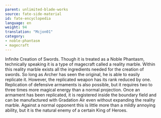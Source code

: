 ```yaml
---
parent: unlimited-blade-works
source: fate-side-material
id: fate-encyclopedia
language: en
weight: 94
translation: "Mcjon01"
category:
- noble-phantasm
- magecraft
---
```


Infinite Creation of Swords.
Though it is treated as a Noble Phantasm, technically speaking it is a type of magecraft called a reality marble.
Within this reality marble exists all the ingredients needed for the creation of swords. So long as Archer has seen the original, he is able to easily replicate it.
However, the replicated weapon has its rank reduced by one.
Replication of defensive armaments is also possible, but it requires two to three times more magical energy than a normal projection.
Once an armament has been replicated, it is registered inside the boundary field and can be manufactured with Gradation Air even without expanding the reality marble.
Against a normal opponent this is little more than a mildly annoying ability, but it is the natural enemy of a certain King of Heroes.
